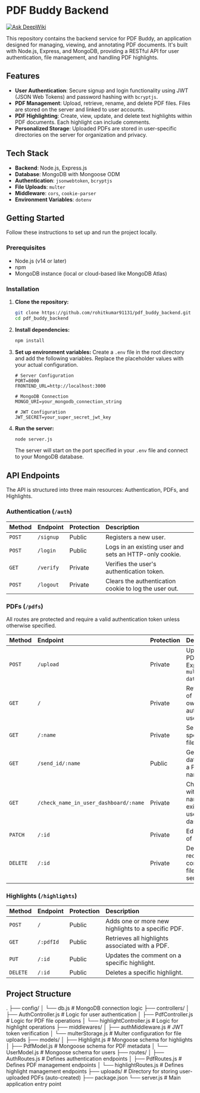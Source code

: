 # PDF Buddy Backend
[![Ask DeepWiki](https://devin.ai/assets/askdeepwiki.png)](https://deepwiki.com/rohitkumar91131/pdf_buddy_backend)

This repository contains the backend service for PDF Buddy, an application designed for managing, viewing, and annotating PDF documents. It's built with Node.js, Express, and MongoDB, providing a RESTful API for user authentication, file management, and handling PDF highlights.

## Features

-   **User Authentication**: Secure signup and login functionality using JWT (JSON Web Tokens) and password hashing with `bcryptjs`.
-   **PDF Management**: Upload, retrieve, rename, and delete PDF files. Files are stored on the server and linked to user accounts.
-   **PDF Highlighting**: Create, view, update, and delete text highlights within PDF documents. Each highlight can include comments.
-   **Personalized Storage**: Uploaded PDFs are stored in user-specific directories on the server for organization and privacy.

## Tech Stack

-   **Backend**: Node.js, Express.js
-   **Database**: MongoDB with Mongoose ODM
-   **Authentication**: `jsonwebtoken`, `bcryptjs`
-   **File Uploads**: `multer`
-   **Middleware**: `cors`, `cookie-parser`
-   **Environment Variables**: `dotenv`

## Getting Started

Follow these instructions to set up and run the project locally.

### Prerequisites

-   Node.js (v14 or later)
-   npm
-   MongoDB instance (local or cloud-based like MongoDB Atlas)

### Installation

1.  **Clone the repository:**
    ```sh
    git clone https://github.com/rohitkumar91131/pdf_buddy_backend.git
    cd pdf_buddy_backend
    ```

2.  **Install dependencies:**
    ```sh
    npm install
    ```

3.  **Set up environment variables:**
    Create a `.env` file in the root directory and add the following variables. Replace the placeholder values with your actual configuration.

    ```env
    # Server Configuration
    PORT=8000
    FRONTEND_URL=http://localhost:3000

    # MongoDB Connection
    MONGO_URI=your_mongodb_connection_string

    # JWT Configuration
    JWT_SECRET=your_super_secret_jwt_key
    ```

4.  **Run the server:**
    ```sh
    node server.js
    ```
    The server will start on the port specified in your `.env` file and connect to your MongoDB database.

## API Endpoints

The API is structured into three main resources: Authentication, PDFs, and Highlights.

### Authentication (`/auth`)

| Method | Endpoint      | Protection | Description                                      |
| :----- | :------------ | :--------- | :----------------------------------------------- |
| `POST` | `/signup`     | Public     | Registers a new user.                            |
| `POST` | `/login`      | Public     | Logs in an existing user and sets an HTTP-only cookie. |
| `GET`  | `/verify`     | Private    | Verifies the user's authentication token.        |
| `POST` | `/logout`     | Private    | Clears the authentication cookie to log the user out. |

### PDFs (`/pdfs`)

All routes are protected and require a valid authentication token unless otherwise specified.

| Method | Endpoint                                 | Protection | Description                                                  |
| :----- | :--------------------------------------- | :--------- | :----------------------------------------------------------- |
| `POST` | `/upload`                                | Private    | Uploads a new PDF file. Expects `multipart/form-data`.       |
| `GET`  | `/`                                      | Private    | Retrieves a list of all PDFs owned by the authenticated user.  |
| `GET`  | `/:name`                                 | Private    | Serves the specified PDF file for viewing.                   |
| `GET`  | `/send_id/:name`                         | Public     | Gets the database `_id` of a PDF by its name.                |
| `GET`  | `/check_name_in_user_dashboard/:name`    | Private    | Checks if a PDF with the given name already exists in the user's dashboard. |
| `PATCH`| `/:id`                                   | Private    | Edits the name of a PDF.                                     |
| `DELETE`| `/:id`                                  | Private    | Deletes a PDF record and its corresponding file from the server. |

### Highlights (`/highlights`)

| Method | Endpoint  | Protection | Description                                        |
| :----- | :-------- | :--------- | :------------------------------------------------- |
| `POST` | `/`       | Public     | Adds one or more new highlights to a specific PDF. |
| `GET`  | `/:pdfId` | Public     | Retrieves all highlights associated with a PDF.    |
| `PUT`  | `/:id`    | Public     | Updates the comment on a specific highlight.       |
| `DELETE`| `/:id`    | Public     | Deletes a specific highlight.                      |

## Project Structure

.
├── config/
│   └── db.js            # MongoDB connection logic
├── controllers/
│   ├── AuthController.js      # Logic for user authentication
│   ├── PdfController.js       # Logic for PDF file operations
│   └── highlightController.js # Logic for highlight operations
├── middlewares/
│   ├── authMiddleware.js  # JWT token verification
│   └── multerStorage.js   # Multer configuration for file uploads
├── models/
│   ├── Highlight.js     # Mongoose schema for highlights
│   ├── PdfModel.js        # Mongoose schema for PDF metadata
│   └── UserModel.js       # Mongoose schema for users
├── routes/
│   ├── AuthRoutes.js      # Defines authentication endpoints
│   ├── PdfRoutes.js       # Defines PDF management endpoints
│   └── highlightRoutes.js # Defines highlight management endpoints
├── uploads/               # Directory for storing user-uploaded PDFs (auto-created)
├── package.json
└── server.js            # Main application entry point
